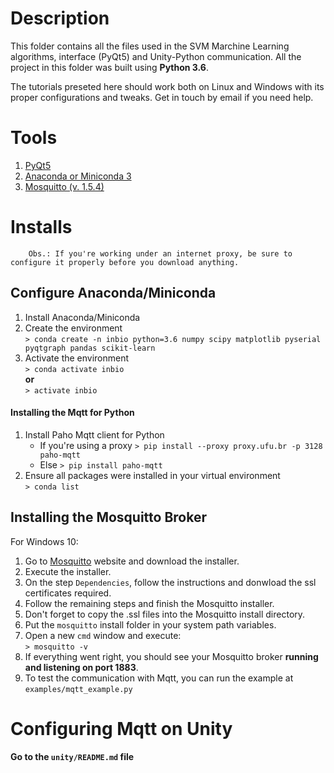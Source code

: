 # Description

This folder contains all the files used in the SVM Marchine Learning algorithms, interface (PyQt5) and Unity-Python communication. All the project in this folder was built using **Python 3.6**.

The tutorials preseted here should work both on Linux and Windows with its proper configurations and tweaks. Get in touch by email if you need help. 

# Tools
1. [PyQt5](https://pypi.org/project/PyQt5/)
1. [Anaconda or Miniconda 3](https://conda.io/miniconda.html)
1. [Mosquitto (v. 1.5.4)](https://mosquitto.org/download/)

# Installs
        Obs.: If you're working under an internet proxy, be sure to configure it properly before you download anything.
    

## Configure Anaconda/Miniconda

1. Install Anaconda/Miniconda
1. Create the environment  
    `> conda create -n inbio python=3.6 numpy scipy matplotlib pyserial pyqtgraph pandas scikit-learn` 
1. Activate the environment  
    `> conda activate inbio`  
    **or**  
    `> activate inbio` 

#### Installing the Mqtt for Python

1. Install Paho Mqtt client for Python 
    - If you're using a proxy
        `> pip install --proxy proxy.ufu.br -p 3128 paho-mqtt`
    - Else
        `> pip install paho-mqtt`
1. Ensure all packages were installed in your virtual environment  
    `> conda list`

## Installing the Mosquitto Broker

For Windows 10:

1. Go to [Mosquitto](https://mosquitto.org/download/) website and download the installer.
1. Execute the installer.
1. On the step `Dependencies`, follow the instructions and donwload the ssl certificates required.
1. Follow the remaining steps and finish the Mosquitto installer.
1. Don't forget to copy the .ssl files into the Mosquitto install directory.
1. Put the `mosquitto` install folder in your system path variables.
1. Open a new `cmd` window and execute:  
        `> mosquitto -v`
1. If everything went right, you should see your Mosquitto broker **running and listening on port 1883**.
1. To test the communication with Mqtt, you can run the example at `examples/mqtt_example.py`

# Configuring Mqtt on Unity

**Go to the `unity/README.md` file**


